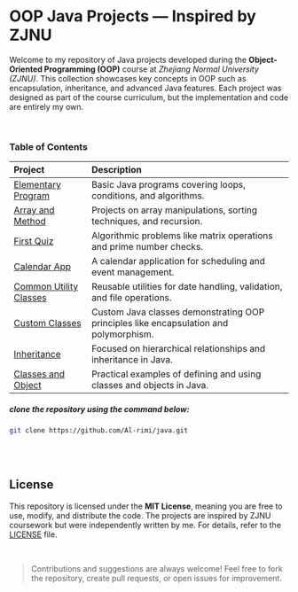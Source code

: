 # OOP Java Projects — Inspired by ZJNU

Welcome to my repository of Java projects developed during the **Object-Oriented Programming (OOP)** course at *Zhejiang Normal University (ZJNU)*. This collection showcases key concepts in OOP such as encapsulation, inheritance, and advanced Java features. Each project was designed as part of the course curriculum, but the implementation and code are entirely my own.  

<br>
  
### Table of Contents

| **Project**                                        | **Description**                                                                       |
|:---------------------------------------------------|:--------------------------------------------------------------------------------------|
| [Elementary Program](./Elementary-Program)         | Basic Java programs covering loops, conditions, and algorithms.                       |
| [Array and Method](./Array-and-Method)             | Projects on array manipulations, sorting techniques, and recursion.                   |
| [First Quiz](./First-Quiz)                         | Algorithmic problems like matrix operations and prime number checks.                  |
| [Calendar App](./Calendar-App)                     | A calendar application for scheduling and event management.                           |
| [Common Utility Classes](./Common-Utility-Classes) | Reusable utilities for date handling, validation, and file operations.                |
| [Custom Classes](./Custom-Classes)                 | Custom Java classes demonstrating OOP principles like encapsulation and polymorphism. |
| [Inheritance](./Inheritance)                       | Focused on hierarchical relationships and inheritance in Java.                        |
| [Classes and Object](./Classes-and-Object)         | Practical examples of defining and using classes and objects in Java.                 |


##### clone the repository using the command below:

```bash
git clone https://github.com/Al-rimi/java.git
```

<br>
<br>


## License

This repository is licensed under the **MIT License**, meaning you are free to use, modify, and distribute the code. The projects are inspired by ZJNU coursework but were independently written by me. For details, refer to the [LICENSE](LICENSE) file.

<br>

> Contributions and suggestions are always welcome! Feel free to fork the repository, create pull requests, or open issues for improvement.
